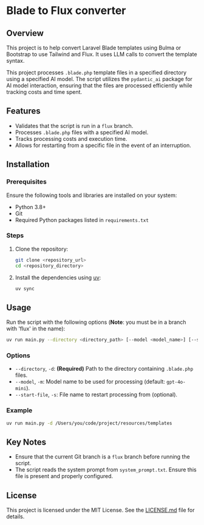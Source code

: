 # Blade to Flux converter

## Overview

This project is to help convert Laravel Blade templates using Bulma or Bootstrap to use Tailwind and Flux.  It uses LLM calls to convert the template syntax.

This project processes `.blade.php` template files in a specified directory using a specified AI model. The script utilizes the `pydantic_ai` package for AI model interaction, ensuring that the files are processed efficiently while tracking costs and time spent.

## Features

- Validates that the script is run in a `flux` branch.
- Processes `.blade.php` files with a specified AI model.
- Tracks processing costs and execution time.
- Allows for restarting from a specific file in the event of an interruption.

## Installation

### Prerequisites

Ensure the following tools and libraries are installed on your system:

- Python 3.8+
- Git
- Required Python packages listed in `requirements.txt`

### Steps

1. Clone the repository:

   ```bash
   git clone <repository_url>
   cd <repository_directory>
   ```

2. Install the dependencies using [uv](https://docs.astral.sh/uv/):

   ```bash
   uv sync
   ```

## Usage

Run the script with the following options (**Note**: you must be in a branch with 'flux' in the name):

```bash
uv run main.py --directory <directory_path> [--model <model_name>] [--start-file <file_name>]
```

### Options

- `--directory`, `-d`: **(Required)** Path to the directory containing `.blade.php` files.
- `--model`, `-m`: Model name to be used for processing (default: `gpt-4o-mini`).
- `--start-file`, `-s`: File name to restart processing from (optional).

### Example

```bash
uv run main.py -d /Users/you/code/project/resources/templates
```

## Key Notes

- Ensure that the current Git branch is a `flux` branch before running the script.
- The script reads the system prompt from `system_prompt.txt`. Ensure this file is present and properly configured.

## License

This project is licensed under the MIT License. See the [LICENSE.md](LICENSE.md) file for details.
